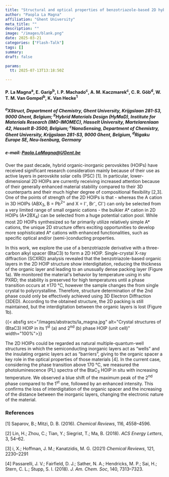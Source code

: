 ```yaml
---
title: "Structural and optical properties of benzotriazole-based 2D hybrid perovskites"
author: "Paopla La Magna"
affiliation: "Ghent University"
meta_title: ""
description: ""
image: "/images/blank.png"
date: 2025-03-21
categories: ["Flash-Talk"]
tags: []
summary: 
draft: false

params:
  tt: 2025-07-13T13:18:50Z

---
```


#### P. La Magna<sup>a</sup>, E. Garip<sup>b</sup>, I. P. Machado<sup>c</sup>, A. M. Kaczmarek<sup>c</sup>, C. R. Göb<sup>d</sup>, W. T. M. Van Gompel<sup>b</sup>, K. Van Hecke<sup>1</sup>

##### <sup>a</sup>XStruct, Department of Chemistry, Ghent University, Krijgslaan 281-S3, 9000 Ghent, Belgium; <sup>b</sup>Hybrid Materials Design (HyMaD), Institute for Materials Research (IMO-IMOMEC), Hasselt University, Martelarenlaan 42, Hasselt B-3500, Belgium; <sup>c</sup>NanoSensing, Department of Chemistry, Ghent University, Krijgslaan 281-S3, 9000 Ghent, Belgium, <sup>d</sup>Rigaku Europe SE, Neu-Isenburg, Germany

##### e-mail: Paola.LaMagna@UGent.be

Over the past decade, hybrid organic-inorganic perovskites (HOIPs) have received significant research  consideration mainly because of  their  use  as  active  layers  in  perovskite  solar  cells  (PSC)  [1].  In  particular,  lower-dimensional  2D  HOIPs  are  currently  receiving increased  attention  because  of  their  generally  enhanced  material  stability  compared  to  their  3D  counterparts  and  their  much  higher degree of compositional flexibility [2,3]. One of the points of strength of the 2D HOIPs is that - whereas the A cation in 3D HOIPs (ABX<sub>3</sub>, B = Pb<sup>2+</sup> and X = I<sup>-</sup>, Br<sup>-</sup>, Cl<sup>-</sup>) can only be selected from a very limited range of small organic cations - the bulkier A* cation in 2D HOIPs (A\*2BX<sub>4</sub>) can be selected from a huge potential  cation  pool.  While most 2D HOIPs  synthesized so far primarily  utilize relatively  simple  A*  cations,  the  unique  2D  structure  offers  exciting  opportunities  to  develop  more  sophisticated  A*  cations  with
enhanced functionalities, such as specific optical and/or (semi-)conducting properties.

In this work, we explore the use of a benzotriazole derivative with a three-carbon alkyl spacer (BtaC3) to form a 2D HOIP. Single-crystal  X-ray  diffraction  (SCXRD)  analysis  revealed  that  the  benzotriazole-based  organic  layers  in  the  2D  HOIP  structure  show interdigitation, reducing the thickness of the organic layer and leading to an unusually dense packing layer (Figure 1a). We monitored the  material's  behavior  by  temperature  using  in  situ  PXRD;  the  stability  is  preserved  for  high  temperatures  until  a  phase  transition occurs at ±170 °C, however the sample changes the from single crystal to polycrystalline. Therefore, structure determination of the 2nd phase could only be effectively achieved using 3D Electron Diffraction (3DED). According to the obtained structure, the 2D packing is still maintained, but the interdigitation between the organic layers is lost (Figure 1b).

{{< absfig src="/images/abstracts/la_magna.jpg" alt="Crystal structures of (BtaC3) HOIP in its 1<sup>st</sup> (a) and 2<sup>nd</sup> (b) phase HOIP (unit cell)" width="100%">}}

The 2D HOIPs could be regarded as natural multiple-quantum-well structures in which the semiconducting inorganic layers act as
“wells” and the insulating organic layers act as “barriers”, giving to the organic spacer a key role in the optical properties of those materials [4]. In the current case, considering the phase transition above 170 °C, we measured the photoluminescence (PL) spectra of the BtaC<sub>3</sub> HOIP in situ with increasing temperature. We observed a blue shift of the maximum peak of the 2<sup>nd</sup> phase compared to the 1<sup>st</sup> one, followed by an enhanced intensity. This confirms the loss of interdigitation of the organic spacer and the increasing of the distance between the inorganic layers, changing the electronic nature of the material.


### References

[1] Saparov, B.; Mitzi, D. B. (2016). *Chemical Reviews*, 116, 4558–4596.

[2] Lin, H.; Zhou, C.; Tian, Y.; Siegrist, T.; Ma, B. (2018). *ACS Energy Letters*, 3, 54–62.

[3] i, X.; Hoffman, J. M.; Kanatzidis, M. G. (2021) *Chemical Reviews*, 121, 2230–2291

[4] Passarelli, J. V.; Fairfield, D. J.; Sather, N. A.; Hendricks, M. P.; Sai, H.; Stern, C. L.; Stupp, S. I. (2018). *J. Am. Chem. Soc*, 140, 7313–7323.

